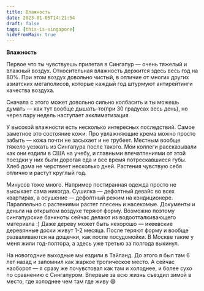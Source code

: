 ```yaml
---
title: Влажность
date: 2023-01-05T14:21:54
draft: false
tags: [this-is-singapore]
hideFromMain: true
---
```

**Влажность**

Первое что ты чувствуешь прилетая в Сингапур — очень тяжелый и влажный воздух. Относительная влажность держится здесь весь год на 80%. При этом воздух довольно чистый, в отличие от многих других азиатских мегаполисов, которые каждый год штурмуют антирейтинги качества воздуха.

Сначала с этого может довольно сильно колбасить и ты можешь думать — как тут вообще дышать-то(при 30 градусах весь день), но через пару недель наступает акклиматизация.

У высокой влажности есть несколько интересных последствий. Самое заметное это состояние кожи. Про увлажняющие крема можно просто забыть — кожа почти не засыхает и не грубеет. Местным вообще тяжело уезжать из Сингапура после такого. Мои коллеги рассказывали как они ездили в США на учебу, и главными впечатлениями от этой поездки у них были дорогая еда и все время потрескавшиеся губы. Хлеб дома не черствеет несколько дней. Растения чувствую себя отлично и растут круглый год. 

Минусов тоже много. Например постиранная одежда просто не высыхает сама никогда. Сушилка — дефолтный девайс во всех квартирах, а осушение — дефолтный режим на кондиционере. Параллельно с растениями растет плесень и насекомые. Документы и деньги на открытом воздухе теряют форму. Возможно поэтому сингапурские банкноты сейчас делают из водоотталкивающего материала :) Даже дереву может быть нехорошо — икеевские деревянные доски живут 1-2 месяца. После теряют форму и вообще разваливаются на дощечки, как после посудомойки. В Москве такие у меня жили год-полтора, а здесь уже третью за полгода выкинул.

На новогодние выходные мы ездили в Тайланд. До этого я был там 6 лет назад и запомнил как жаркое тропическое место. А сейчас наоборот — я сразу же почувстовал как там и холоднее, и более сухо по сравнению с Сингапуром. Впервые за всю жизнь съездил зимой в место, где холоднее чем там где живу 😄
